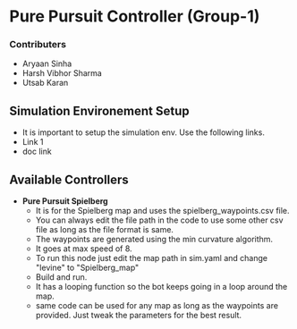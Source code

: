 # Pure Pursuit Controller (Group-1)

### Contributers
- Aryaan Sinha
- Harsh Vibhor Sharma
- Utsab Karan

## Simulation Environement Setup
- It is important to setup the simulation env. Use the following links.
- Link 1
- doc link 

## Available Controllers

- **Pure Pursuit Spielberg**
	- It is for the Spielberg map and uses the spielberg_waypoints.csv file.
	- You can always edit the file path in the code to use some other csv file as long as the file 		format is same.
	- The waypoints are generated using the min curvature algorithm.
	- It goes at max speed of 8.
	- To run this node just edit the map path in sim.yaml and change "levine" to "Spielberg_map"
	- Build and run.
	- It has a looping function so the bot keeps going in a loop around the map.
	- same code can be used for any map as long as the waypoints are provided. Just tweak the 		parameters for the best result.
